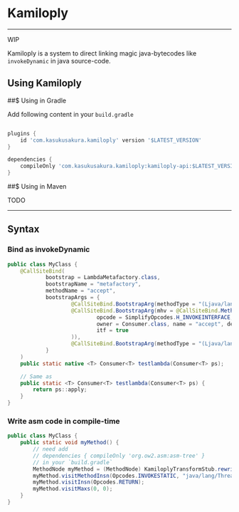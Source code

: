 # Kamiloply

-----------

WIP

Kamiloply is a system to direct linking magic java-bytecodes like `invokeDynamic` in java source-code.

## Using Kamiloply

##$ Using in Gradle

Add following content in your `build.gradle`

```groovy

plugins {
    id 'com.kasukusakura.kamiloply' version '$LATEST_VERSION'
}

dependencies {
    compileOnly 'com.kasukusakura.kamiloply:kamiloply-api:$LATEST_VERSION'
}
```

##$ Using in Maven

TODO

----------------------------------

## Syntax

### Bind as invokeDynamic

```java
public class MyClass {
    @CallSiteBind(
            bootstrap = LambdaMetafactory.class,
            bootstrapName = "metafactory",
            methodName = "accept",
            bootstrapArgs = {
                    @CallSiteBind.BootstrapArg(methodType = "(Ljava/lang/Object;)V"),
                    @CallSiteBind.BootstrapArg(mhv = @CallSiteBind.MethodHandleBind(
                            opcode = SimplifyOpcodes.H_INVOKEINTERFACE,
                            owner = Consumer.class, name = "accept", desc = "(Ljava/lang/Object;)V",
                            itf = true
                    )),
                    @CallSiteBind.BootstrapArg(methodType = "(Ljava/lang/Object;)V"),
            }
    )
    public static native <T> Consumer<T> testlambda(Consumer<T> ps);

    // Same as
    public static <T> Consumer<T> testlambda(Consumer<T> ps) {
        return ps::apply;
    }
}
```

### Write asm code in compile-time

```java
public class MyClass {
    public static void myMethod() {
        // need add
        // dependencies { compileOnly 'org.ow2.asm:asm-tree' }
        // in your `build.gradle`
        MethodNode myMethod = (MethodNode) KamiloplyTransformStub.rewriteMethodNode();
        myMethod.visitMethodInsn(Opcodes.INVOKESTATIC, "java/lang/Thread", "dumpStack", "()V", false);
        myMethod.visitInsn(Opcodes.RETURN);
        myMethod.visitMaxs(0, 0);
    }
}
```
